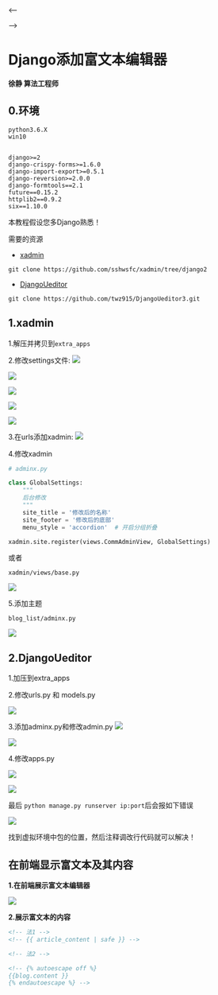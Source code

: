 <--<link href="http://cdn.bootcss.com/highlight.js/8.0/styles/monokai_sublime.min.css" rel="stylesheet">  
<script src="http://cdn.bootcss.com/highlight.js/8.0/highlight.min.js"></script>  
<script >hljs.initHighlightingOnLoad();</script> -->


# Django添加富文本编辑器

**徐静 算法工程师**

## 0.环境

```shell
python3.6.X
win10


django>=2
django-crispy-forms>=1.6.0
django-import-export>=0.5.1
django-reversion>=2.0.0
django-formtools==2.1
future==0.15.2
httplib2==0.9.2
six==1.10.0

```

本教程假设您多Django熟悉！

需要的资源

+ [xadmin](https://github.com/sshwsfc/xadmin/tree/django2)
```shell
git clone https://github.com/sshwsfc/xadmin/tree/django2
```
+ [DjangoUeditor](https://github.com/twz915/DjangoUeditor3/)
```shell
git clone https://github.com/twz915/DjangoUeditor3.git
```

## 1.xadmin

1.解压并拷贝到`extra_apps`

2.修改settings文件:
![](img/p1.png)

![](img/p2.png)

![](img/p3.png)

![](img/p4.png)

![](img/p5.png)

3.在urls添加xadmin:
![](img/p6.png)

4.修改xadmin

```python
# adminx.py

class GlobalSettings:
    """
    后台修改
    """
    site_title = '修改后的名称'
    site_footer = '修改后的底部'
    menu_style = 'accordion'  # 开启分组折叠

xadmin.site.register(views.CommAdminView, GlobalSettings)
```

或者

`xadmin/views/base.py`

![](img/p7.png)


5.添加主题

`blog_list/adminx.py`

![](img/p8.png)


## 2.DjangoUeditor

1.加压到extra_apps

2.修改urls.py 和 models.py

![](img/p9.png)

3.添加adminx.py和修改admin.py
![](img/p10.png)

![](img/p11.png)

4.修改apps.py

![](img/p12.png)

![](img/p13.png)


最后 `python manage.py runserver ip:port`后会报如下错误

![](img/p14.png)

找到虚拟环境中包的位置，然后注释调改行代码就可以解决！

## 在前端显示富文本及其内容

**1.在前端展示富文本编辑器**

![](img/p15.png)

**2.展示富文本的内容**

```html
<!-- 法1 -->
<!-- {{ article_content | safe }} -->

<!-- 法2 -->

<!-- {% autoescape off %}
{{blog.content }}
{% endautoescape %} -->

```
